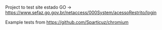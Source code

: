 Project to test site estado GO -> https://www.sefaz.go.gov.br/netaccess/000System/acessoRestrito/login

Example tests from https://github.com/Sparticuz/chromium